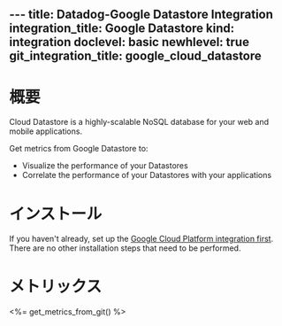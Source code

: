 --- title: Datadog-Google Datastore Integration integration_title: Google Datastore kind: integration doclevel: basic newhlevel: true
git_integration_title: google_cloud_datastore
---

# 概要
Cloud Datastore is a highly-scalable NoSQL database for your web and mobile applications.

Get metrics from Google Datastore to:

* Visualize the performance of your Datastores
* Correlate the performance of your Datastores with your applications

# インストール

If you haven't already, set up the [Google Cloud Platform integration first](/integrations/google_cloud_platform). There are no other installation steps that need to be performed.

# メトリックス

<%= get_metrics_from_git() %>

